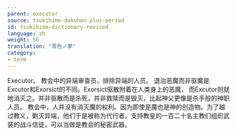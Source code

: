 ```yaml
---
parent: executor
source: tsukihime-dokuhon-plus-period
id: tsukihime-dictionary-revised
language: zh
weight: 56
translation: "零色ノ夢"
category:
- term
---
```


Executor。
教会中的异端审查员，排除异端的人员。
退治恶魔而非驱魔是Excutor和Exorsict的不同。Exorsict驱散附着在人类身上的恶魔， 而Excutor则就地消灭之。并非驱散而是杀死，并非救赎而是毁灭，比起神父更像是杀手般的神职人员。
教会中，人并没有消灭魔的权利。因为即使是魔也是神的创造物。为了越过教义，剿灭异端，他们于是被称为代行者。支持教皇的一百二十名主教们组织武装的战斗信徒，可以当做是教会的秘密武器。
